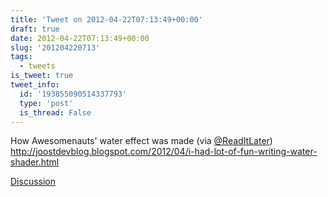 ```yaml
---
title: 'Tweet on 2012-04-22T07:13:49+00:00'
draft: true
date: 2012-04-22T07:13:49+00:00
slug: '201204220713'
tags:
  - tweets
is_tweet: true
tweet_info:
  id: '193855090514337793'
  type: 'post'
  is_thread: False
---
```




How Awesomenauts\' water effect was made (via [@ReadItLater](https://x.com/ReadItLater)) <http://joostdevblog.blogspot.com/2012/04/i-had-lot-of-fun-writing-water-shader.html>

[Discussion](https://x.com/sytelus/status/193855090514337793)
